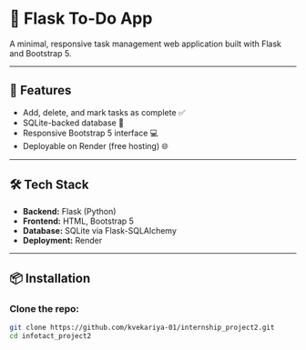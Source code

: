 # 📝 Flask To-Do App

A minimal, responsive task management web application built with Flask and Bootstrap 5.

---

## 🚀 Features

- Add, delete, and mark tasks as complete ✅
- SQLite-backed database 📁
- Responsive Bootstrap 5 interface 💻
- Deployable on Render (free hosting) 🌐

---

## 🛠️ Tech Stack

- **Backend:** Flask (Python)
- **Frontend:** HTML, Bootstrap 5
- **Database:** SQLite via Flask-SQLAlchemy
- **Deployment:** Render

---

## 📦 Installation

### Clone the repo:
```bash
git clone https://github.com/kvekariya-01/internship_project2.git
cd infotact_project2
